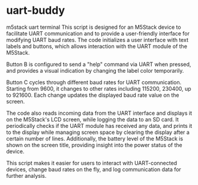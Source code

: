# uart-buddy
m5stack uart terminal
This script is designed for an M5Stack device to facilitate UART communication and to provide a user-friendly interface for modifying UART baud rates. The code initializes a user interface with text labels and buttons, which allows interaction with the UART module of the M5Stack.

Button B is configured to send a "help" command via UART when pressed, and provides a visual indication by changing the label color temporarily.

Button C cycles through different baud rates for UART communication. Starting from 9600, it changes to other rates including 115200, 230400, up to 921600. Each change updates the displayed baud rate value on the screen.

The code also reads incoming data from the UART interface and displays it on the M5Stack's LCD screen, while logging the data to an SD card. It periodically checks if the UART module has received any data, and prints it to the display while managing screen space by clearing the display after a certain number of lines. Additionally, the battery level of the M5Stack is shown on the screen title, providing insight into the power status of the device.

This script makes it easier for users to interact with UART-connected devices, change baud rates on the fly, and log communication data for further analysis.
